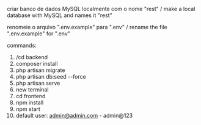

criar banco de dados MySQL localmente com o nome "rest" / make a local database with MySQL and names it "rest"

renomeie o arquivo ".env.example" para ".env" / rename the file ".env.example" for ".env" 

commands: 

1. /cd backend
2. composer install
3. php artisan migrate
4. php artisan db:seed --force
5. php artisan serve
6. new terminal
7. cd frontend
8. npm install
9. npm start
10. default user: admin@admin.com - admin@123